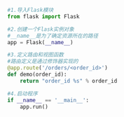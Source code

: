 
<BlogInfo id="242" title="3.给路由传参事例" author="白日梦想猿" pv=0 read_times=0 pre_cost_time=0分13秒 category="Web开发编程" tag_list="['Web开发编程']" create_time="2020.04.07 20:09:13" update_time="2020.04.08 15:47:11" />

```python
#1.导入Flask模块
from flask import Flask

#2.创建一个Flask实例对象
#__name__是为了确定资源所在的路径
app = Flask(__name__)

#3.定义路由和视图函数
#路由定义是通过修饰器实现的
@app.route('/orders/<order_id>')
def demo(order_id):
    return "order_id %s" % order_id

#4.启动程序
if __name__ == '__main__':
    app.run()

```
